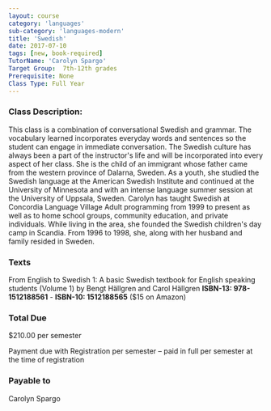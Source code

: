 ```yaml
---
layout: course
category: 'languages'
sub-category: 'languages-modern'
title: 'Swedish'
date: 2017-07-10
tags: [new, book-required]
TutorName: 'Carolyn Spargo'
Target Group:  7th-12th grades
Prerequisite: None
Class Type: Full Year
---
```


### Class Description:
This class is a combination of conversational Swedish and grammar.  The vocabulary learned incorporates everyday words and sentences so the student can engage in immediate conversation.  The Swedish culture has always been a part of the instructor's life and will be incorporated into every aspect of her class.  She is the child of an immigrant whose father came from the western province of Dalarna, Sweden.  As a youth, she studied the Swedish language at the American Swedish Institute and continued at  the University of Minnesota and with an intense language summer session at the University of Uppsala, Sweden. Carolyn has taught Swedish at Concordia Language Village Adult programming from 1999 to present as well as to home school groups, community education, and private individuals. While living in the area, she founded the Swedish children's day camp in Scandia. From 1996 to 1998, she, along with her husband and family resided in Sweden.
### Texts
From English to Swedish 1: A basic Swedish textbook for English speaking students (Volume 1)  by Bengt Hällgren and Carol Hällgren **ISBN-13: 978-1512188561** - **ISBN-10: 1512188565** ($15 on Amazon)
### Total Due
$210.00 per semester

Payment due with Registration per semester – paid in full per semester at the time of registration

### Payable to
Carolyn Spargo